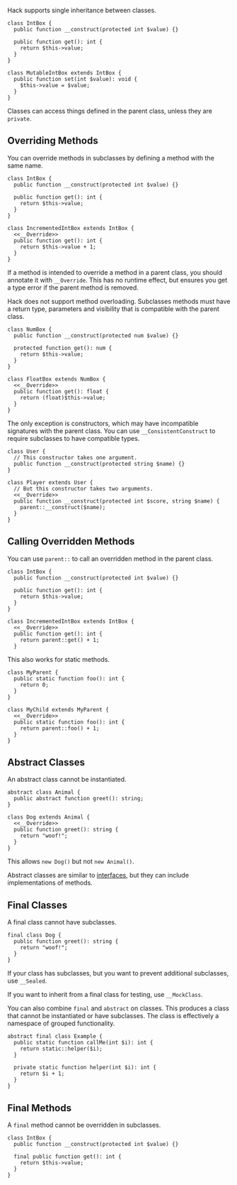 Hack supports single inheritance between classes.

``` Hack
class IntBox {
  public function __construct(protected int $value) {}

  public function get(): int {
    return $this->value;
  }
}

class MutableIntBox extends IntBox {
  public function set(int $value): void {
    $this->value = $value;
  }
}
```

Classes can access things defined in the parent class, unless they are
`private`.

## Overriding Methods

You can override methods in subclasses by defining a method with
the same name.

``` Hack
class IntBox {
  public function __construct(protected int $value) {}

  public function get(): int {
    return $this->value;
  }
}

class IncrementedIntBox extends IntBox {
  <<__Override>>
  public function get(): int {
    return $this->value + 1;
  }
}
```

If a method is intended to override a method in a parent class, you
should annotate it with `__Override`. This has no runtime effect, but
ensures you get a type error if the parent method is removed.

Hack does not support method overloading. Subclasses methods must have
a return type, parameters and visibility that is compatible with the
parent class.

``` Hack
class NumBox {
  public function __construct(protected num $value) {}

  protected function get(): num {
    return $this->value;
  }
}

class FloatBox extends NumBox {
  <<__Override>>
  public function get(): float {
    return (float)$this->value;
  }
}
```

The only exception is constructors, which may have incompatible
signatures with the parent class. You can use `__ConsistentConstruct`
to require subclasses to have compatible types.

``` Hack
class User {
  // This constructor takes one argument.
  public function __construct(protected string $name) {}
}

class Player extends User {
  // But this constructor takes two arguments.
  <<__Override>>
  public function __construct(protected int $score, string $name) {
    parent::__construct($name);
  }
}
```

## Calling Overridden Methods

You can use `parent::` to call an overridden method in the parent
class.

``` Hack
class IntBox {
  public function __construct(protected int $value) {}

  public function get(): int {
    return $this->value;
  }
}

class IncrementedIntBox extends IntBox {
  <<__Override>>
  public function get(): int {
    return parent::get() + 1;
  }
```

This also works for static methods.

``` Hack
class MyParent {
  public static function foo(): int {
    return 0;
  }
}

class MyChild extends MyParent {
  <<__Override>>
  public static function foo(): int {
    return parent::foo() + 1;
  }
}
```

## Abstract Classes

An abstract class cannot be instantiated.

``` Hack
abstract class Animal {
  public abstract function greet(): string;
}

class Dog extends Animal {
  <<__Override>>
  public function greet(): string {
    return "woof!";
  }
}
```

This allows `new Dog()` but not `new Animal()`.

Abstract classes are similar to
[interfaces](implementing-an-interface.md), but they can include
implementations of methods.

## Final Classes

A final class cannot have subclasses.

``` Hack
final class Dog {
  public function greet(): string {
    return "woof!";
  }
}
```

If your class has subclasses, but you want to prevent additional
subclasses, use `__Sealed`.

If you want to inherit from a final class for testing, use
`__MockClass`.

You can also combine `final` and `abstract` on classes. This produces
a class that cannot be instantiated or have subclasses. The class is
effectively a namespace of grouped functionality.

``` Hack
abstract final class Example {
  public static function callMe(int $i): int {
    return static::helper($i);
  }

  private static function helper(int $i): int {
    return $i + 1;
  }
}
```

## Final Methods

A `final` method cannot be overridden in subclasses.

``` Hack
class IntBox {
  public function __construct(protected int $value) {}

  final public function get(): int {
    return $this->value;
  }
}
```
